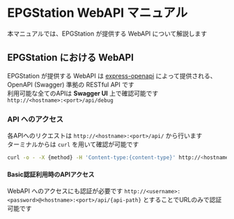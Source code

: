 EPGStation WebAPI マニュアル
===
本マニュアルでは、EPGStation が提供する WebAPI について解説します

## EPGStation における WebAPI
EPGStation が提供する WebAPI は [express-openapi](https://www.npmjs.com/package/express-openapi) によって提供される、OpenAPI (Swagger) 準拠の RESTful API です  
利用可能な全てのAPIは **Swagger UI** 上で確認可能です  
`http://<hostname>:<port>/api/debug`

### API へのアクセス
各APIへのリクエストは `http://<hostname>:<port>/api/` から行います  
ターミナルからは `curl` を用いて確認が可能です
```bash
curl -o - -X {method} -H 'Content-type:{content-type}' http://<hostname>:<port>/api/{api-path}
```
#### Basic認証利用時のAPIアクセス
WebAPI へのアクセスにも認証が必要です
`http://<username>:<password>@<hostname>:<port>/api/{api-path}` とすることでURLのみで認証可能です
